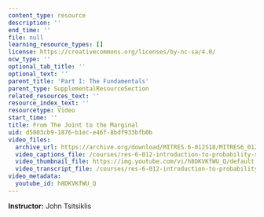 ```yaml
---
content_type: resource
description: ''
end_time: ''
file: null
learning_resource_types: []
license: https://creativecommons.org/licenses/by-nc-sa/4.0/
ocw_type: ''
optional_tab_title: ''
optional_text: ''
parent_title: 'Part I: The Fundamentals'
parent_type: SupplementalResourceSection
related_resources_text: ''
resource_index_text: ''
resourcetype: Video
start_time: ''
title: From The Joint to the Marginal
uid: d5803cb9-1876-b1ec-e46f-8bdf933bfb0b
video_files:
  archive_url: https://archive.org/download/MITRES.6-012S18/MITRES6_012S18_L09-08_300k.mp4
  video_captions_file: /courses/res-6-012-introduction-to-probability-spring-2018/76fdd61a87585829bc4f57c2be343431_h8DKVKfWU_Q.vtt
  video_thumbnail_file: https://img.youtube.com/vi/h8DKVKfWU_Q/default.jpg
  video_transcript_file: /courses/res-6-012-introduction-to-probability-spring-2018/b65c2eceda1f15e9c3781bd2dec4dec0_h8DKVKfWU_Q.pdf
video_metadata:
  youtube_id: h8DKVKfWU_Q
---
```


**Instructor:** John Tsitsiklis

